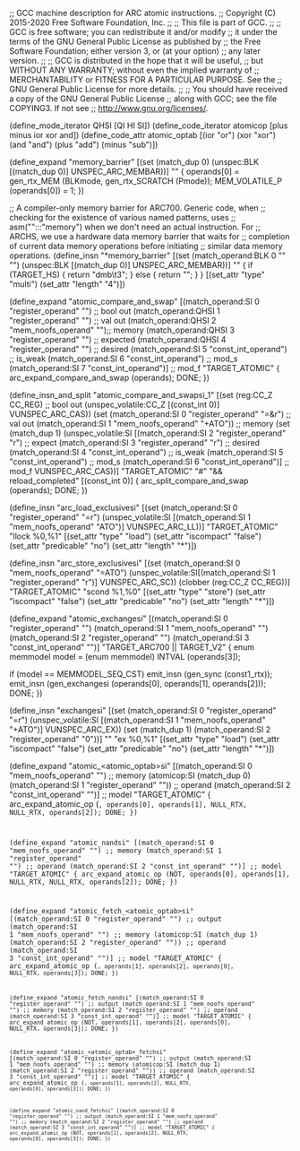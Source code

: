 ;; GCC machine description for ARC atomic instructions.
;; Copyright (C) 2015-2020 Free Software Foundation, Inc.
;;
;; This file is part of GCC.
;;
;; GCC is free software; you can redistribute it and/or modify
;; it under the terms of the GNU General Public License as published by
;; the Free Software Foundation; either version 3, or (at your option)
;; any later version.
;;
;; GCC is distributed in the hope that it will be useful,
;; but WITHOUT ANY WARRANTY; without even the implied warranty of
;; MERCHANTABILITY or FITNESS FOR A PARTICULAR PURPOSE.  See the
;; GNU General Public License for more details.
;;
;; You should have received a copy of the GNU General Public License
;; along with GCC; see the file COPYING3.  If not see
;; <http://www.gnu.org/licenses/>.

(define_mode_iterator QHSI [QI HI SI])
(define_code_iterator atomicop [plus minus ior xor and])
(define_code_attr atomic_optab
  [(ior "or") (xor "xor") (and "and") (plus "add") (minus "sub")])

(define_expand "memory_barrier"
  [(set (match_dup 0)
	(unspec:BLK [(match_dup 0)] UNSPEC_ARC_MEMBAR))]
  ""
{
  operands[0] = gen_rtx_MEM (BLKmode, gen_rtx_SCRATCH (Pmode));
  MEM_VOLATILE_P (operands[0]) = 1;
})

;; A compiler-only memory barrier for ARC700.  Generic code, when
;; checking for the existence of various named patterns, uses
;; asm("":::"memory") when we don't need an actual instruction.  For
;; ARCHS, we use a hardware data memory barrier that waits for
;; completion of current data memory operations before initiating
;; similar data memory operations.
(define_insn "*memory_barrier"
  [(set (match_operand:BLK 0 "" "")
	(unspec:BLK [(match_dup 0)] UNSPEC_ARC_MEMBAR))]
  ""
  {
   if (TARGET_HS)
      {
       return "dmb\\t3";
      }
    else
      {
       return "";
      }
  }
  [(set_attr "type" "multi")
   (set_attr "length" "4")])

(define_expand "atomic_compare_and_swap<mode>"
  [(match_operand:SI 0 "register_operand" "")	;; bool out
   (match_operand:QHSI 1 "register_operand" "")	;; val out
   (match_operand:QHSI 2 "mem_noofs_operand" "");; memory
   (match_operand:QHSI 3 "register_operand" "")	;; expected
   (match_operand:QHSI 4 "register_operand" "")	;; desired
   (match_operand:SI 5 "const_int_operand")	;; is_weak
   (match_operand:SI 6 "const_int_operand")	;; mod_s
   (match_operand:SI 7 "const_int_operand")]	;; mod_f
  "TARGET_ATOMIC"
{
  arc_expand_compare_and_swap (operands);
  DONE;
})

(define_insn_and_split "atomic_compare_and_swapsi_1"
  [(set (reg:CC_Z CC_REG)					;; bool out
	(unspec_volatile:CC_Z [(const_int 0)] VUNSPEC_ARC_CAS))
   (set (match_operand:SI 0 "register_operand"      "=&r")	;; val out
	(match_operand:SI 1 "mem_noofs_operand"      "+ATO"))	;; memory
   (set (match_dup 1)
	(unspec_volatile:SI
	  [(match_operand:SI 2 "register_operand"     "r") ;; expect
	   (match_operand:SI 3 "register_operand"     "r") ;; desired
	   (match_operand:SI 4 "const_int_operand")	   ;; is_weak
	   (match_operand:SI 5 "const_int_operand")	   ;; mod_s
	   (match_operand:SI 6 "const_int_operand")]	   ;; mod_f
	  VUNSPEC_ARC_CAS))]
  "TARGET_ATOMIC"
  "#"
  "&& reload_completed"
  [(const_int 0)]
  {
    arc_split_compare_and_swap (operands);
    DONE;
  })

(define_insn "arc_load_exclusivesi"
  [(set (match_operand:SI 0 "register_operand" "=r")
	(unspec_volatile:SI
	  [(match_operand:SI 1 "mem_noofs_operand" "ATO")]
	  VUNSPEC_ARC_LL))]
  "TARGET_ATOMIC"
  "llock %0,%1"
  [(set_attr "type" "load")
   (set_attr "iscompact" "false")
   (set_attr "predicable" "no")
   (set_attr "length" "*")])

(define_insn "arc_store_exclusivesi"
  [(set (match_operand:SI 0 "mem_noofs_operand"     "=ATO")
	(unspec_volatile:SI[(match_operand:SI 1 "register_operand" "r")]
			   VUNSPEC_ARC_SC))
   (clobber (reg:CC_Z CC_REG))]
  "TARGET_ATOMIC"
  "scond %1,%0"
  [(set_attr "type" "store")
   (set_attr "iscompact" "false")
   (set_attr "predicable" "no")
   (set_attr "length" "*")])

(define_expand "atomic_exchangesi"
  [(match_operand:SI 0 "register_operand" "")
   (match_operand:SI 1 "mem_noofs_operand" "")
   (match_operand:SI 2 "register_operand" "")
   (match_operand:SI 3 "const_int_operand" "")]
  "TARGET_ARC700 || TARGET_V2"
{
  enum memmodel model = (enum memmodel) INTVAL (operands[3]);

  if (model == MEMMODEL_SEQ_CST)
    emit_insn (gen_sync (const1_rtx));
  emit_insn (gen_exchangesi (operands[0], operands[1], operands[2]));
  DONE;
})

(define_insn "exchangesi"
  [(set (match_operand:SI 0 "register_operand" "=r")
	(unspec_volatile:SI [(match_operand:SI 1 "mem_noofs_operand" "+ATO")]
			    VUNSPEC_ARC_EX))
   (set (match_dup 1)
	(match_operand:SI 2 "register_operand" "0"))]
  ""
  "ex %0,%1"
  [(set_attr "type" "load")
   (set_attr "iscompact" "false")
   (set_attr "predicable" "no")
   (set_attr "length" "*")])

(define_expand "atomic_<atomic_optab>si"
  [(match_operand:SI 0 "mem_noofs_operand" "")  ;; memory
   (atomicop:SI (match_dup 0)
		(match_operand:SI 1 "register_operand" "")) ;; operand
   (match_operand:SI 2 "const_int_operand" "")] ;; model
  "TARGET_ATOMIC"
{
  arc_expand_atomic_op (<CODE>, operands[0], operands[1],
				NULL_RTX, NULL_RTX, operands[2]);
  DONE;
})

(define_expand "atomic_nandsi"
  [(match_operand:SI 0 "mem_noofs_operand" "")	;; memory
   (match_operand:SI 1 "register_operand" "")	;; operand
   (match_operand:SI 2 "const_int_operand" "")]	;; model
  "TARGET_ATOMIC"
{
 arc_expand_atomic_op (NOT, operands[0], operands[1],
			    NULL_RTX, NULL_RTX, operands[2]);
 DONE;
})

(define_expand "atomic_fetch_<atomic_optab>si"
  [(match_operand:SI 0 "register_operand" "")	;; output
   (match_operand:SI 1 "mem_noofs_operand" "")	;; memory
   (atomicop:SI (match_dup 1)
		(match_operand:SI 2 "register_operand" "")) ;; operand
   (match_operand:SI 3 "const_int_operand" "")]	;; model
  "TARGET_ATOMIC"
{
  arc_expand_atomic_op (<CODE>, operands[1], operands[2],
				operands[0], NULL_RTX, operands[3]);
  DONE;
})

(define_expand "atomic_fetch_nandsi"
  [(match_operand:SI 0 "register_operand" "")	;; output
   (match_operand:SI 1 "mem_noofs_operand" "")	;; memory
   (match_operand:SI 2 "register_operand" "")	;; operand
   (match_operand:SI 3 "const_int_operand" "")]	;; model
  "TARGET_ATOMIC"
{
  arc_expand_atomic_op (NOT, operands[1], operands[2],
			     operands[0], NULL_RTX, operands[3]);
  DONE;
})

(define_expand "atomic_<atomic_optab>_fetchsi"
  [(match_operand:SI 0 "register_operand" "")	;; output
   (match_operand:SI 1 "mem_noofs_operand" "")	;; memory
   (atomicop:SI (match_dup 1)
		(match_operand:SI 2 "register_operand" "")) ;; operand
   (match_operand:SI 3 "const_int_operand" "")]	;; model
  "TARGET_ATOMIC"
{
  arc_expand_atomic_op (<CODE>, operands[1], operands[2],
				NULL_RTX, operands[0], operands[3]);
  DONE;
})

(define_expand "atomic_nand_fetchsi"
  [(match_operand:SI 0 "register_operand" "")	;; output
   (match_operand:SI 1 "mem_noofs_operand" "")	;; memory
   (match_operand:SI 2 "register_operand" "")	;; operand
   (match_operand:SI 3 "const_int_operand" "")]	;; model
  "TARGET_ATOMIC"
{
  arc_expand_atomic_op (NOT, operands[1], operands[2],
			     NULL_RTX, operands[0], operands[3]);
  DONE;
})

